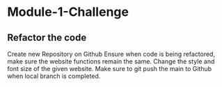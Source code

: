 # Module-1-Challenge

## Refactor the code
Create new Repository on Github 
Ensure when code is being refactored, make sure the website functions remain the same. Change the style and font size of the given website.
Make sure to git push the main to Github when local branch is completed.




